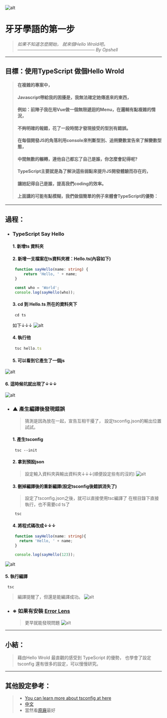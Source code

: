 ![alt](https://)

# 牙牙學語的第一步
> *如果不知道怎麼開始，*
> *就來個Hello Wrold吧。*
> *───────────────────────── By Opshell*

---
## 目標：使用TypeScript 做個Hello Wrold
   > #### 在複雜的專案中，
   > #### Javascript帶給我的困擾是，我無法確定她傳進來的東西，
   > #### 例如：前陣子我在用Vue做一個無限遞迴的Menu，在邏輯有點複雜的情況，
   > #### 不夠明確的報錯，花了一段時間才發現接受的型別有錯誤。
   > #### 在每個開發JS的角落利用console來判斷型別、追朔變數宣告來了解變數型態，
   > #### 中間無數的輾轉，連他自己都忘了自己是誰，你怎麼會記得呢?
   > #### TypeScript主要就是為了解決這些弱點來提升JS開發體驗而存在的，
   > #### 讓她記得自己是誰，提高我們coding的效率。
   > #### 上面講的可能有點模糊，我們做個簡單的例子來體會TypeScript的優勢：

---
## 過程：
- ### TypeScript Say Hello
   #### 1. 新增ts 資料夾
   #### 2. 新增一支檔案在ts資料夾裡：Hello.ts(內容如下)
   ```typescript
    function sayHello(name: string) {
        return 'Hello, ' + name;
    }

    const who = 'World';
    console.log(sayHello(who));
   ```

   #### 3. cd 到 Hello.ts 所在的資料夾下
   ```typescript
    cd ts
   ```
   如下↓↓↓
![alt](https://)

   #### 4. 執行他
   ```typescript
    tsc hello.ts
   ```

   #### 5. 可以看到它產生了一個js
![alt](https://)

   #### 6. 這時候坑就出現了↓↓↓
![alt](https://)

- ### ▲ 產生編譯後發現錯誤
   > 猜測是因為放在一起，宣告互相干擾了，
   > 設定tsconfig.json的輸出位置試試。
   #### 1. 產生tsconfig
   ```
    tsc --init
   ```

   #### 2. 拿到預設json
   > 設定輸入資料夾與輸出資料夾↓↓↓(順便設定些有的沒的)
![alt](https://)

   #### 3. 刪掉編譯後的重新編譯(設定tsconfig後錯誤消失了)
   > 設定了tsconfig.json之後，就可以直接使用tsc編譯了
   > 在根目錄下直接執行，也不需要cd ts了
   ```
    tsc
   ```

   #### 4. 將程式碼改成↓↓↓
   ```TypeScript
    function sayHello(name: string){
      return 'Hello, ' + name;
    }

    console.log(sayHello(123));
   ```
![alt](https://)

   #### 5. 執行編譯
   ```
    tsc
   ```
   > 編譯提醒了，但還是能編譯成功。
![alt](https://)

- ### ※ 如果有安裝 [Error Lens](https://marketplace.visualstudio.com/items?itemName=usernamehw.errorlens)
   > 更早就能發現問題
![alt](https://)

---
## 小結：
   > 藉由Hello Wrold 最直觀的感受到 TypeScript 的優勢，
   > 也學會了設定 tsconfig 還有很多的設定，可以慢慢研究。

---
## 其他設定參考：
   > - [You can learn more about tsconfig at here](https://aka.ms/tsconfig)
   > - [中文](https://iter01.com/469726.html)
   > - 當然看[原廠](https://www.typescriptlang.org/tsconfig#exactOptionalPropertyTypes)最好

